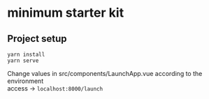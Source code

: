 # minimum starter kit

## Project setup
```
yarn install
yarn serve
```

Change values in src/components/LaunchApp.vue according to the environment <br>
access -> `localhost:8000/launch`

